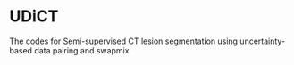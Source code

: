 # UDiCT
The codes for Semi-supervised CT lesion segmentation using uncertainty-based data pairing and swapmix
